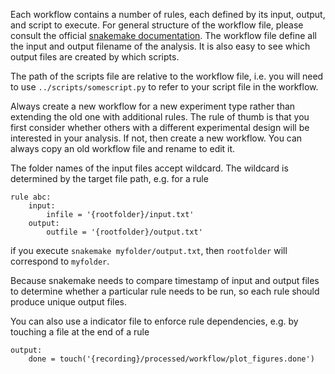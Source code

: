 Each workflow contains a number of rules, each defined by its input, output, and script to execute. For general structure of the workflow file, please consult the official [snakemake documentation](https://snakemake.readthedocs.io/en/stable/tutorial/basics.html). The workflow file define all the input and output filename of the analysis. It is also easy to see which output files are created by which scripts.

The path of the scripts file are relative to the workflow file, i.e. you will need to use `../scripts/somescript.py` to refer to your script file in the workflow.

Always create a new workflow for a new experiment type rather than extending the old one with additional rules. The rule of thumb is that you first consider whether others with a different experimental design will be interested in your analysis. If not, then create a new workflow. You can always copy an old workflow file and rename to edit it.

The folder names of the input files accept wildcard. The wildcard is determined by the target file path, e.g. for a rule 

```
rule abc:
    input:
        infile = '{rootfolder}/input.txt'
    output:
        outfile = '{rootfolder}/output.txt'
```

if you execute `snakemake myfolder/output.txt`, then `rootfolder` will correspond to `myfolder`. 


Because snakemake needs to compare timestamp of input and output files to determine whether a particular rule needs to be run, so each rule should produce unique output files. 

You can also use a indicator file to enforce rule dependencies, e.g. by touching a file at the end of a rule
```
output:
    done = touch('{recording}/processed/workflow/plot_figures.done')
```
